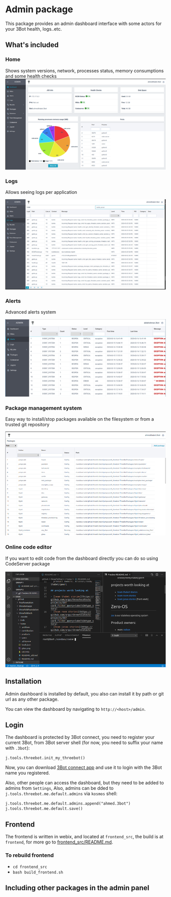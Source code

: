 # Admin package

This package provides an admin dashboard interface with some actors for your 3Bot health, logs..etc.

## What's included

### Home

Shows system versions, network, processes status, memory consumptions and some health checks
![images/dashboard.png](images/dashboard.png)

### Logs
Allows seeing logs per application

![logs](./images/logs.png)


### Alerts
Advanced alerts system

![alerts](./images/alerts.png)

### Package management system
Easy way to install/stop packages available on the filesystem or from a trusted git repository

![packagemanager](./images/packagemanager.png)


### Online code editor

If you want to edit code from the dashboard directly you can do so using CodeServer package

![codeserver](./images/codeserverterminal.png)

## Installation

Admin dashboard is installed by default, you also can install it by path or git url as any other package.

You can view the dashboard by navigating to `http://<host>/admin`.

## Login

The dashboard is protected by 3Bot connect, you need to register your current 3Bot, from 3Bot server shell (for now, you need to suffix your name with `.3bot`):

```
j.tools.threebot.init_my_threebot()
```

Now, you can download [3Bot connect app](https://3bot.org/3bot.html) and use it to login with the 3Bot name you registered.

Also, other people can access the dashboard, but they need to be added to admins from `Settings`, Also, admins can be dded to `j.tools.threebot.me.default.admins` via `kosmos` shell:

```python3
j.tools.threebot.me.default.admins.append("ahmed.3bot")
j.tools.threebot.me.default.save()
```



## Frontend

The frontend is written in webix, and located at `frontend_src`, the build is at `frontend`, for more go to [frontend_src/README.md](frontend_src/README.md).


### To rebuild frontend

- `cd frontend_src`
- `bash build_frontend.sh`


## Including other packages in the admin panel